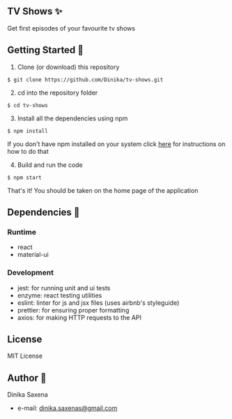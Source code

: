 ## TV Shows :sparkles:

Get first episodes of your favourite tv shows

## Getting Started :rocket:

1. Clone (or download) this repository

```
$ git clone https://github.com/Dinika/tv-shows.git
```

2. cd into the repository folder

```
$ cd tv-shows
```

3. Install all the dependencies using npm

```
$ npm install
```

If you don't have npm installed on your system click [here](https://www.npmjs.com/get-npm) for instructions on how to do that

4. Build and run the code

```
$ npm start
```

That's it! You should be taken on the home page of the application

## Dependencies :pushpin:

### Runtime

- react
- material-ui

### Development

- jest: for running unit and ui tests
- enzyme: react testing utilities
- eslint: linter for js and jsx files (uses airbnb's styleguide)
- prettier: for ensuring proper formatting
- axios: for making HTTP requests to the API

## License

MIT License

## Author :angel:

Dinika Saxena

- e-mail: dinika.saxenas@gmail.com
